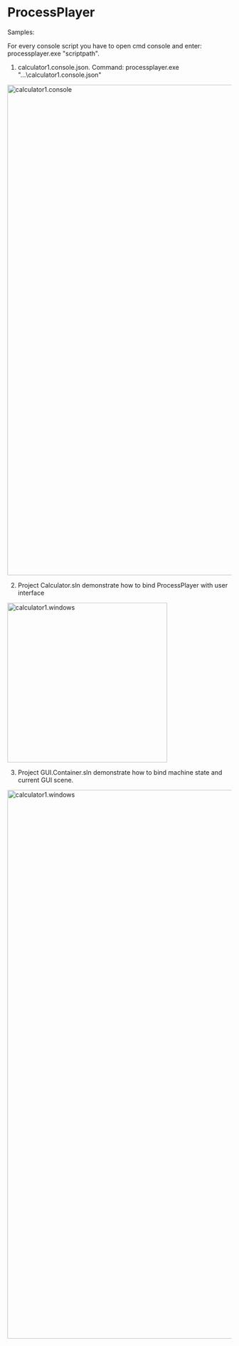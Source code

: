 # ProcessPlayer

Samples:

For every console script you have to open cmd console and enter: processplayer.exe "scriptpath".

1. calculator1.console.json. Command: processplayer.exe "...\calculator1.console.json"

<img width="1103" alt="calculator1.console" src="https://raw.githubusercontent.com/series6147/ProcessPlayer-state-machine/master/ProcessPlayer/Samples/Images/calculator1.console.png?_sm_au_=iFVPpPWHtk7T66HJ">

2. Project Calculator.sln demonstrate how to bind ProcessPlayer with user interface

<img width="359" alt="calculator1.windows" src="https://raw.githubusercontent.com/series6147/ProcessPlayer-state-machine/master/ProcessPlayer/Samples/Images/calculator1.windows.png?_sm_au_=iFVPpPWHtk7T66HJ">

3. Project GUI.Container.sln demonstrate how to bind machine state and current GUI scene.

<img width="1234" alt="calculator1.windows" src="https://raw.githubusercontent.com/series6147/ProcessPlayer-state-machine/master/ProcessPlayer/Samples/Images/guiContainer.windows.png?_sm_au_=iFVPpPWHtk7T66HJ">
